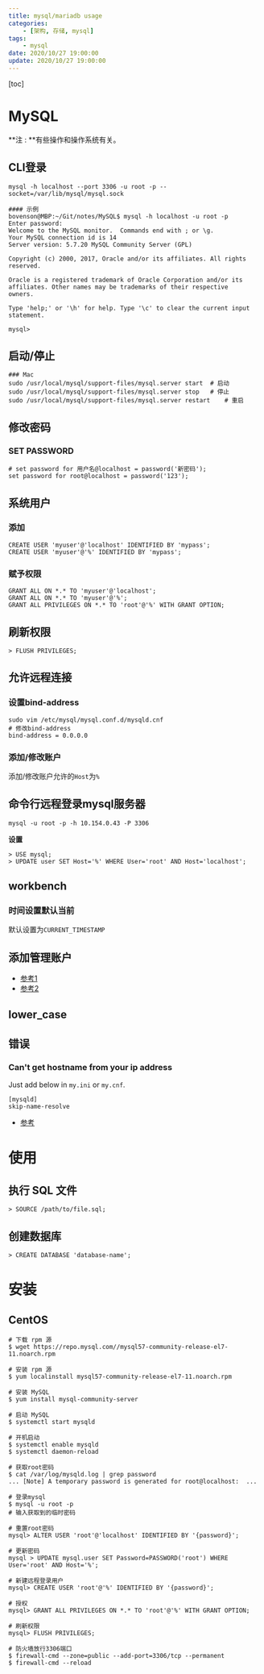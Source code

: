 ```yaml
---
title: mysql/mariadb usage
categories: 
	- [架构, 存储, mysql]
tags:
	- mysql
date: 2020/10/27 19:00:00
update: 2020/10/27 19:00:00
---
```


[toc]

# MySQL

**注 : **有些操作和操作系统有关。

## CLI登录

```shell
mysql -h localhost --port 3306 -u root -p --socket=/var/lib/mysql/mysql.sock  

#### 示例
bovenson@MBP:~/Git/notes/MySQL$ mysql -h localhost -u root -p
Enter password: 
Welcome to the MySQL monitor.  Commands end with ; or \g.
Your MySQL connection id is 14
Server version: 5.7.20 MySQL Community Server (GPL)

Copyright (c) 2000, 2017, Oracle and/or its affiliates. All rights reserved.

Oracle is a registered trademark of Oracle Corporation and/or its
affiliates. Other names may be trademarks of their respective
owners.

Type 'help;' or '\h' for help. Type '\c' to clear the current input statement.

mysql> 
```

## 启动/停止

```shell
### Mac
sudo /usr/local/mysql/support-files/mysql.server start	# 启动
sudo /usr/local/mysql/support-files/mysql.server stop	# 停止
sudo /usr/local/mysql/support-files/mysql.server restart	# 重启
```

## 修改密码

### SET PASSWORD

```shell
# set password for 用户名@localhost = password('新密码'); 
set password for root@localhost = password('123'); 
```

## 系统用户

### 添加

```shell
CREATE USER 'myuser'@'localhost' IDENTIFIED BY 'mypass';
CREATE USER 'myuser'@'%' IDENTIFIED BY 'mypass';
```

### 赋予权限

```shell
GRANT ALL ON *.* TO 'myuser'@'localhost';
GRANT ALL ON *.* TO 'myuser'@'%';
GRANT ALL PRIVILEGES ON *.* TO 'root'@'%' WITH GRANT OPTION;
```

## 刷新权限

```shell
> FLUSH PRIVILEGES;
```

## 允许远程连接

### 设置bind-address

```shell
sudo vim /etc/mysql/mysql.conf.d/mysqld.cnf
# 修改bind-address
bind-address = 0.0.0.0
```

### 添加/修改账户

添加/修改账户允许的`Host`为`%`

## 命令行远程登录mysql服务器

```shell
mysql -u root -p -h 10.154.0.43 -P 3306
```

**设置**

```shell
> USE mysql;
> UPDATE user SET Host='%' WHERE User='root' AND Host='localhost';
```

## workbench

### 时间设置默认当前

默认设置为`CURRENT_TIMESTAMP`

## 添加管理账户

- [参考1](https://stackoverflow.com/questions/6085455/restoring-deleted-root-user-and-password-for-mysql)
- [参考2](http://www.kevssite.com/deleted-rootlocalhost-account-in-mysql/)

## lower_case

## 错误

### Can't get hostname from your ip address

Just add below in `my.ini` or `my.cnf`.

```
[mysqld]
skip-name-resolve 
```

- [参考](https://stackoverflow.com/questions/5118151/mysql-error-cant-get-hostname-from-your-ip-address)

# 使用

## 执行 SQL 文件

```shell
> SOURCE /path/to/file.sql;
```

## 创建数据库

```shell
> CREATE DATABASE 'database-name';
```

# 安装

## CentOS

```shell
# 下载 rpm 源
$ wget https://repo.mysql.com//mysql57-community-release-el7-11.noarch.rpm

# 安装 rpm 源
$ yum localinstall mysql57-community-release-el7-11.noarch.rpm

# 安装 MySQL
$ yum install mysql-community-server

# 启动 MySQL
$ systemctl start mysqld

# 开机启动
$ systemctl enable mysqld
$ systemctl daemon-reload

# 获取root密码
$ cat /var/log/mysqld.log | grep password
... [Note] A temporary password is generated for root@localhost:  ...

# 登录mysql
$ mysql -u root -p	
# 输入获取到的临时密码

# 重置root密码
mysql> ALTER USER 'root'@'localhost' IDENTIFIED BY '{password}'; 

# 更新密码
mysql > UPDATE mysql.user SET Password=PASSWORD('root') WHERE User='root' AND Host='%';

# 新建远程登录用户
mysql> CREATE USER 'root'@'%' IDENTIFIED BY '{password}';

# 授权
mysql> GRANT ALL PRIVILEGES ON *.* TO 'root'@'%' WITH GRANT OPTION;

# 刷新权限
mysql> FLUSH PRIVILEGES;

# 防火墙放行3306端口
$ firewall-cmd --zone=public --add-port=3306/tcp --permanent
$ firewall-cmd --reload
```

